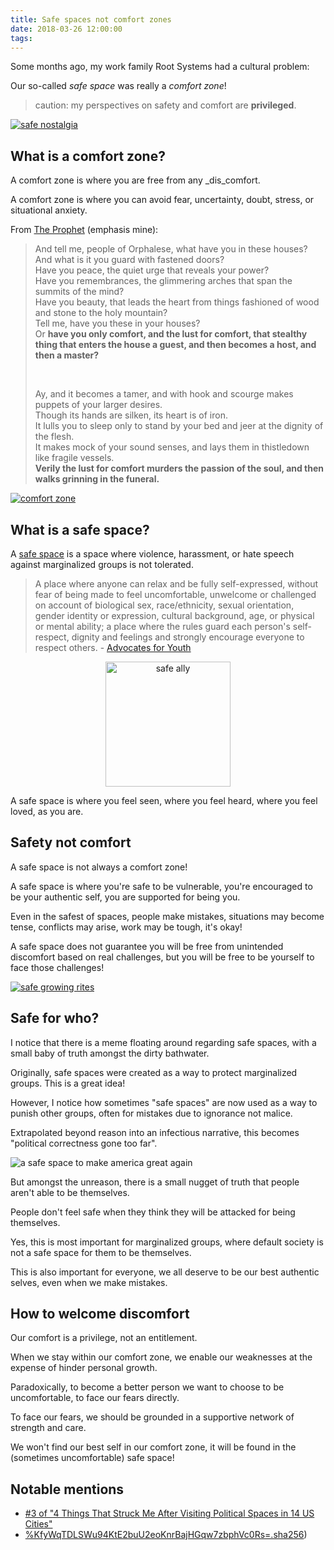 ```yaml
---
title: Safe spaces not comfort zones
date: 2018-03-26 12:00:00
tags:
---
```


Some months ago, my work family Root Systems had a cultural problem:

Our so-called _safe space_ was really a _comfort zone_!

> caution: my perspectives on safety and comfort are **privileged**.

[![safe nostalgia](./safe-spaces-not-comfort-zones/safe-nostalgia.jpg)](https://www.artstation.com/artwork/O6oxv)

## What is a comfort zone?

A comfort zone is where you are free from any _dis_comfort.

A comfort zone is where you can avoid fear, uncertainty, doubt, stress, or situational anxiety.

From [The Prophet](https://en.wikipedia.org/wiki/The_Prophet_%28book%29) (emphasis mine):

> And tell me, people of Orphalese, what have you in these houses?  
> And what is it you guard with fastened doors?  
> Have you peace, the quiet urge that reveals your power?  
> Have you remembrances, the glimmering arches that span the summits of the mind?  
> Have you beauty, that leads the heart from things fashioned of wood and stone to the holy mountain?  
> Tell me, have you these in your houses?  
> Or **have you only comfort, and the lust for comfort, that stealthy thing that enters the house a guest, and then becomes a host, and then a master?**  
>
> <br />
>
> Ay, and it becomes a tamer, and with hook and scourge makes puppets of your larger desires.  
> Though its hands are silken, its heart is of iron.  
> It lulls you to sleep only to stand by your bed and jeer at the dignity of the flesh.  
> It makes mock of your sound senses, and lays them in thistledown like fragile vessels.  
> **Verily the lust for comfort murders the passion of the soul, and then walks grinning in the funeral.**  

[![comfort zone](./safe-spaces-not-comfort-zones/comfort-zone.jpg)](https://www.pinterest.nz/pin/200480620889780005/)

## What is a safe space?

A [safe space](https://en.wikipedia.org/wiki/Safe-space) is a space where violence, harassment, or hate speech against marginalized groups is not tolerated.

> A place where anyone can relax and be fully self-expressed, without fear of being made to feel uncomfortable, unwelcome or challenged on account of biological sex, race/ethnicity, sexual orientation, gender identity or expression, cultural background, age, or physical or mental ability; a place where the rules guard each person's self-respect, dignity and feelings and strongly encourage everyone to respect others. - [Advocates for Youth](http://www.advocatesforyouth.org/index.php?option=com_content&task=view&id=607&Itemid=177)

<div style="text-align: center">
  <a href="https://en.wikipedia.org/wiki/Safe-space">
    <img src="/safe-spaces-not-comfort-zones/safe-ally.svg" alt="safe ally" height="200px" />
  </a>
</div>

A safe space is where you feel seen, where you feel heard, where you feel loved, as you are.

## Safety not comfort

A safe space is not always a comfort zone!

A safe space is where you're safe to be vulnerable, you're encouraged to be your authentic self, you are supported for being you.

Even in the safest of spaces, people make mistakes, situations may become tense, conflicts may arise, work may be tough, it's okay!

A safe space does not guarantee you will be free from unintended discomfort based on real challenges, but you will be free to be yourself to face those challenges!

[![safe growing rites](./safe-spaces-not-comfort-zones/safe-growing-rites.jpg)](https://www.artstation.com/artwork/g6Bem)

## Safe for who?

I notice that there is a meme floating around regarding safe spaces, with a small baby of truth amongst the dirty bathwater.

Originally, safe spaces were created as a way to protect marginalized groups. This is a great idea!

However, I notice how sometimes "safe spaces" are now used as a way to punish other groups, often for mistakes due to ignorance not malice.

Extrapolated beyond reason into an infectious narrative, this becomes "political correctness gone too far".

![a safe space to make america great again](./safe-spaces-not-comfort-zones/safe-maga-police.jpg)

But amongst the unreason, there is a small nugget of truth that people aren't able to be themselves.

People don't feel safe when they think they will be attacked for being themselves.

Yes, this is most important for marginalized groups, where default society is not a safe space for them to be themselves.

This is also important for everyone, we all deserve to be our best authentic selves, even when we make mistakes.

## How to welcome discomfort

Our comfort is a privilege, not an entitlement.

When we stay within our comfort zone, we enable our weaknesses at the expense of hinder personal growth.

Paradoxically, to become a better person we want to choose to be uncomfortable, to face our fears directly.

To face our fears, we should be grounded in a supportive network of strength and care.

We won't find our best self in our comfort zone, it will be found in the (sometimes uncomfortable) safe space!

## Notable mentions

- [#3 of "4 Things That Struck Me After Visiting Political Spaces in 14 US Cities"](https://medium.com/enspiral-tales/4-things-that-struck-me-after-visiting-political-spaces-in-14-us-cities-c1dceb1e8cb4)
- [%KfyWqTDLSWu94KtE2buU2eoKnrBajHGqw7zbphVc0Rs=.sha256](https://viewer.scuttlebot.io/%25KfyWqTDLSWu94KtE2buU2eoKnrBajHGqw7zbphVc0Rs%3D.sha256))
